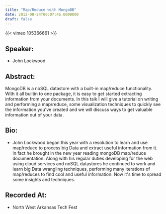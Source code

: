 ```yaml
---
title: "Map/Reduce with MongoDB"
date: 2012-08-24T00:07:46.0000000
draft: false
---
```


{{< vimeo 105366661 >}}

## Speaker:

 - John Lockwood

## Abstract:

MongoDB is a noSQL datastore with a built-in map/reduce functionality. With it all builtin to one package, it is easy to get started extracting information from your documents. In this talk I will give a tutorial on writing and performing a map/reduce, some visualization techniques to quickly see the information you've created and we will discuss ways to get valuable information out of your data.

## Bio:

 - John Lockwood began this year with a resolution to learn and use map/reduce to process big Data and extract useful information from it. In fact he brought in the new year reading mongoDB map/reduce documentation. Along with his regular duties developing for the web using cloud services and noSQL datastores he continued to work and learn big Data wrangling techniques, performing many iterations of map/reduces to find cool and useful information. Now it's time to spread some insights and techniques.

## Recorded At:

 - North West Arkansas Tech Fest

